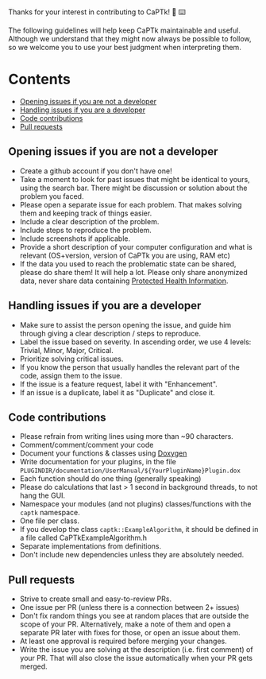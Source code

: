 Thanks for your interest in contributing to CaPTk! 🎉 ⌨️

The following guidelines will help keep CaPTk maintainable and useful. Although we understand that they might now always be possible to follow, so we welcome you to use your best judgment when interpreting them.

# Contents

- [Opening issues if you are not a developer](#Opening-issues-if-you-are-not-a-developer)
- [Handling issues if you are a developer](#Handling-issues-if-you-are-a-developer)
- [Code contributions](#Code-contributions)
- [Pull requests](#Pull-requests)

## Opening issues if you are not a developer

- Create a github account if you don't have one!
- Take a moment to look for past issues that might be identical to yours, using the search bar. There might be discussion or solution about the problem you faced.
- Please open a separate issue for each problem. That makes solving them and keeping track of things easier.
- Include a clear description of the problem.
- Include steps to reproduce the problem.
- Include screenshots if applicable.
- Provide a short description of your computer configuration and what is relevant (OS+version, version of CaPTk you are using, RAM etc)
- If the data you used to reach the problematic state can be shared, please do share them! It will help a lot. Please only share anonymized data, never share data containing [Protected Health Information](https://en.wikipedia.org/wiki/Protected_health_information).

## Handling issues if you are a developer

- Make sure to assist the person opening the issue, and guide him through giving a clear description / steps to reproduce.
- Label the issue based on severity. In ascending order, we use 4 levels: Trivial, Minor, Major, Critical.
- Prioritize solving critical issues.
- If you know the person that usually handles the relevant part of the code, assign them to the issue.
- If the issue is a feature request, label it with "Enhancement".
- If an issue is a duplicate, label it as "Duplicate" and close it.

## Code contributions

- Please refrain from writing lines using more than ~90 characters.
- Comment/comment/comment your code
- Document your functions & classes using [Doxygen](http://www.doxygen.nl/manual/docblocks.html)
- Write documentation for your plugins, in the file ```PLUGINDIR/documentation/UserManual/${YourPluginName}Plugin.dox``` 
- Each function should do one thing (generally speaking)
- Please do calculations that last > 1 second in background threads, to not hang the GUI.
- Namespace your modules (and not plugins) classes/functions with the ```captk``` namespace.
- One file per class. 
- If you develop the class ```captk::ExampleAlgorithm```, it should be defined in a file called CaPTkExampleAlgorithm.h
- Separate implementations from definitions.
- Don't include new dependencies unless they are absolutely needed.

## Pull requests

- Strive to create small and easy-to-review PRs. 
- One issue per PR (unless there is a connection between 2+ issues)
- Don't fix random things you see at random places that are outside the scope of your PR. Alternatively, make a note of them and open a separate PR later with fixes for those, or open an issue about them.
- At least one approval is required before merging your changes.
- Write the issue you are solving at the description (i.e. first comment) of your PR. That will also close the issue automatically when your PR gets merged.

